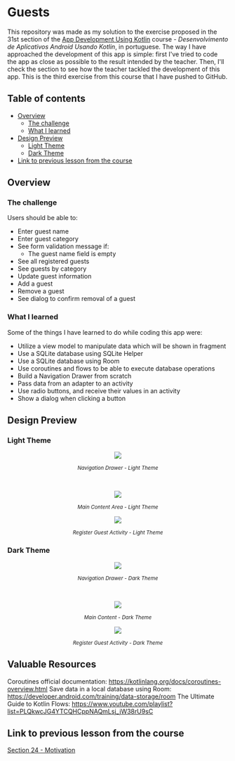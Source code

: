 # Guests

This repository was made as my solution to the exercise proposed in the 31st section of
the [App Development Using Kotlin](https://www.udemy.com/course/curso-desenvolvedor-kotlin/)
course - *Desenvolvimento de Aplicativos Android Usando Kotlin*, in portuguese. The way I have
approached the development of this app is simple: first I've tried to code the app as close as
possible to the result intended by the teacher. Then, I'll check the section to see how the teacher
tackled the development of this app. This is the third exercise from this course that I have pushed
to GitHub.

## Table of contents

- [Overview](#overview)
    - [The challenge](#the-challenge)
    - [What I learned](#what-i-learned)
- [Design Preview](#design-preview)
    - [Light Theme](#light-theme)
    - [Dark Theme](#dark-theme)
- [Link to previous lesson from the course](#link-to-previous-lesson-from-the-course)

## Overview

### The challenge

Users should be able to:
- Enter guest name
- Enter guest category
- See form validation message if:
    - The guest name field is empty
- See all registered guests
- See guests by category
- Update guest information
- Add a guest
- Remove a guest
- See dialog to confirm removal of a guest

### What I learned

Some of the things I have learned to do while coding this app were:
- Utilize a view model to manipulate data which will be shown in fragment
- Use a SQLite database  using SQLite Helper
- Use a SQLite database using Room
- Use coroutines and flows to be able to execute database operations
- Build a Navigation Drawer from scratch
- Pass data from an adapter to an activity
- Use radio buttons, and receive their values in an activity
- Show a dialog when clicking a button

## Design Preview

### Light Theme

<p align="center">
  <img src="design-preview/navigation-drawer-light-theme.png">
</p>
<p align="center">
	<small><em>Navigation Drawer - Light Theme</em></small>
</p>
<br/>
<p align="center">
  <img src="design-preview/main-content-light-theme.png">
</p>
<p align="center">
	<small><em>Main Content Area - Light Theme</em></small>
</p>
<p align="center">
  <img src="design-preview/register-guest-activity-light-theme.png">
</p>
<p align="center">
	<small><em>Register Guest Activity - Light Theme</em></small>
</p>

### Dark Theme

<p align="center">
  <img src="design-preview/navigation-drawer-dark-theme.png">
</p>
<p align="center">
	<small><em>Navigation Drawer - Dark Theme</em></small>
</p>
<br/>
<p align="center">
  <img src="design-preview/main-content-dark-theme.png">
</p>
<p align="center">
	<small><em>Main Content - Dark Theme</em></small>
</p>
<p align="center">
  <img src="design-preview/register-guest-activity-dark-theme.png">
</p>
<p align="center">
	<small><em>Register Guest Activity - Dark Theme</em></small>
</p>

## Valuable Resources

Coroutines official documentation: https://kotlinlang.org/docs/coroutines-overview.html
Save data in a local database using Room: https://developer.android.com/training/data-storage/room
The Ultimate Guide to Kotlin Flows: https://www.youtube.com/playlist?list=PLQkwcJG4YTCQHCppNAQmLsj_jW38rU9sC

## Link to previous lesson from the course

[Section 24 - Motivation](https://github.com/helderzack/section-24th_motivation)